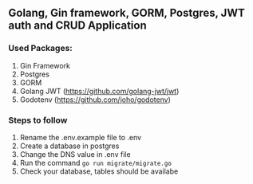 ## Golang, Gin framework, GORM, Postgres, JWT auth and CRUD Application

### Used Packages:
1. Gin Framework
2. Postgres
3. GORM
4. Golang JWT (https://github.com/golang-jwt/jwt)
5. Godotenv (https://github.com/joho/godotenv)

### Steps to follow
1. Rename the .env.example file to .env
2. Create a database in postgres
3. Change the DNS value in .env file
4. Run the command `go run migrate/migrate.go`
5. Check your database, tables should be availabe
